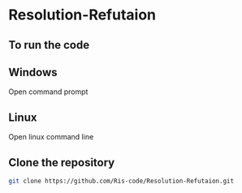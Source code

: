 # Resolution-Refutaion

## To run the code
## Windows
Open command prompt 
## Linux
Open linux command line
## Clone the repository
```bash
git clone https://github.com/Ris-code/Resolution-Refutaion.git
